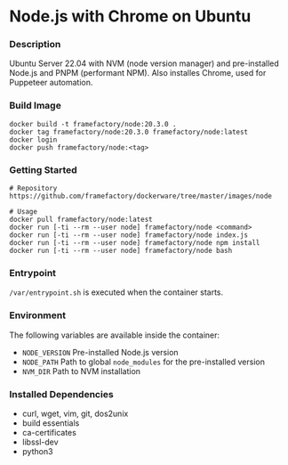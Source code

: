 # Node.js with Chrome on Ubuntu
### Description
Ubuntu Server 22.04 with NVM (node version manager) and pre-installed Node.js and PNPM (performant NPM).
Also installes Chrome, used for Puppeteer automation.

### Build Image
```
docker build -t framefactory/node:20.3.0 .
docker tag framefactory/node:20.3.0 framefactory/node:latest
docker login
docker push framefactory/node:<tag>
```

### Getting Started
```
# Repository
https://github.com/framefactory/dockerware/tree/master/images/node

# Usage
docker pull framefactory/node:latest
docker run [-ti --rm --user node] framefactory/node <command>
docker run [-ti --rm --user node] framefactory/node index.js
docker run [-ti --rm --user node] framefactory/node npm install
docker run [-ti --rm --user node] framefactory/node bash
```

### Entrypoint
`/var/entrypoint.sh` is executed when the container starts.

### Environment
The following variables are available inside the container:
- `NODE_VERSION` Pre-installed Node.js version
- `NODE_PATH` Path to global `node_modules` for the pre-installed version
- `NVM_DIR` Path to NVM installation

### Installed Dependencies
- curl, wget, vim, git, dos2unix
- build essentials
- ca-certificates
- libssl-dev
- python3